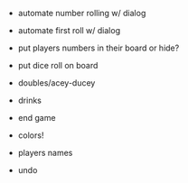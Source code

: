* automate number rolling w/ dialog
* automate first roll w/ dialog
* put players numbers in their board or hide?
* put dice roll on board
* doubles/acey-ducey
* drinks
* end game
* colors!
* players names

* undo